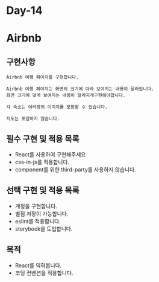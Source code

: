 # Day-14

# Airbnb

## 구현사항

```
Airbnb 여행 페이지를 구현합니다.

Airbnb 여행 페이지는 화면의 크기에 따라 보여지는 내용이 달라집니다.
화면 크기에 맞게 보여지는 내용이 달라지게구현해야합니다.

각 숙소는 여러장의 이미지를 포함할 수 있습니다.

지도는 포함하지 않습니다.
```

## 필수 구현 및 적용 목록

- React를 사용하여 구현해주세요
- css-in-js를 적용합니다.
- component를 위한 third-party를 사용하지 않습니다.

## 선택 구현 및 적용 목록

- 계정을 구현합니다.
- 별점 저장이 가능합니다.
- eslint를 적용합니다.
- storybook을 도입합니다.

## 목적

- React를 익혀봅니다.
- 코딩 컨벤션을 적용합니다.
